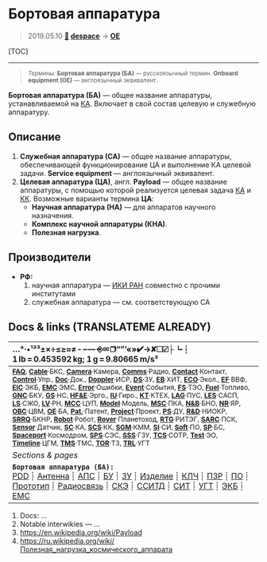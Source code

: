# Бортовая аппаратура
> 2019.05.10 **[🚀](../index/index.md) [despace](index.md)** → **[OE](oe.md)**

[TOC]

---

> <small>*Термины:* **Бортовая аппаратура (БА)** — русскоязычный термин. **Onboard equipment (OE)** — англоязычный эквивалент.</small>

**Бортовая аппаратура (БА)** — общее название аппаратуры, устанавливаемой на [КА](sc.md). Включает в свой состав целевую и служебную аппаратуру.



## Описание

   1. **Служебная аппаратура (СА)** — общее название аппаратуры, обеспечивающей функционирование ЦА и выполнение КА целевой задачи. **Service equipment** — англоязычный эквивалент.
   1. **Целевая аппаратура (ЦА)**, англ. **Payload** — общее название аппаратуры, с помощью которой реализуется целевая задача [КА](sc.md) и [КК](scs.md). Возможные варианты термина **ЦА**:
      - **Научная аппаратура (НА)** — для аппаратов научного назначения.
      - **Комплекс научной аппаратуры (КНА)**.
      - **Полезная нагрузка**.



## Производители
   - **РФ:**
     1. научная аппаратура — [ИКИ РАН](zz_iki_ras.md) совместно с прочими институтами
     1. служебная аппаратура — см. соответствующую СА



<p style="page-break-after:always"> </p>

## Docs & links (TRANSLATEME ALREADY)
|…°·•¹²³±×÷≤≥≈≠ ‑ −— ⎆✉ ❐“”’«»✔→✘☐☑├┕┆ 1 lb = 0.453592 kg; 1 g = 9.80665 m/s²|
|:--|
|<small>**[FAQ](faq.md)**, **[Cable](cable.md)**·БКС, **[Camera](cam.md)**·Камера, **[Comms](comms.md)**·Радио, **[Contact](contact.md)**·Контакт, **[Control](control.md)**·Упр., **[Doc](doc.md)**·Док., **[Doppler](doppler.md)**·ИСР, **[DS](ds.md)**·ЗУ, **[EB](eb.md)**·ХИТ, **[ECO](ecology.md)**·Экол., **[EF](ef.md)**·ВВФ, **[ElC](elc.md)**·ЭКБ, **[EMC](emc.md)**·ЭМС, **[Error](error.md)**·Ошибки, **[Event](event.md)**·События, **[FS](fs.md)**·ТЭО, **[Fuel](fuel.md)**·Топливо, **[GNC](gnc.md)**·БКУ, **[GS](scs.md)**·НС, **[HF&E](hfe.md)**·Эрго., **[IU](iu.md)**·Гиро., **[KT](kt.md)**·КТЕХ, **[LAG](lag.md)**·ПУC, **[LES](les.md)**·САСП, **[LS](ls.md)**·СЖО, **[LV](lv.md)**·РН, **[MCC](mcc.md)**·ЦУП, **[Model](model.md)**·Модель, **[MSC](sc.md)**·ПКА, **[N&B](nnb.md)**·БНО, **[NR](nr.md)**·ЯР, **[OBC](obc.md)**·ЦВМ, **[OE](oe.md)**·БА, **[Pat.](патент.md)**·Патент, **[Project](project.md)**·Проект, **[PS](ps.md)**·ДУ, **[R&D](rnd.md)**·НИОКР, **[SRRQ](srrq.md)**·БКНР, **[Robot](robotics.md)**·Робот, **[Rover](rover.md)**·Планетоход, **[RTG](rtg.md)**·РИТЭГ, **[SARC](sarc.md)**·ПСК, **[Sensor](sensor.md)**·Датчик, **[SC](sc.md)**·КА, **[SCS](scs.md)**·КК, **[SGM](sgm.md)**·КММ, **[SI](si.md)**·СИ, **[Soft](soft.md)**·ПО, **[SP](sp.md)**·БС, **[Spaceport](spaceport.md)**·Космодром, **[SPS](sps.md)**·СЭС, **[SSS](sss.md)**·ГЗУ, **[TCS](tcs.md)**·СОТР, **[Test](test.md)**·ЭО, **[Timeline](timeline.md)**·ЦГМ, **[TMS](tms.md)**·ТМС, **[TOR](tor.md)**·ТЗ, **[TRL](trl.md)**·УГТ</small>|
|*Sections & pages*|
|**`Бортовая аппаратура (БА):`**<br> [PDD](pdd.md) ┊ [Антенна](antenna.md) ┊ [АПС](hns.md) ┊ [БУ](sp.md) ┊ [ЗУ](ds.md) ┊ [Изделие](unit.md) ┊ [КЛЧ](clean_lvl.md) ┊ [ПЗР](fov.md) ┊ [ПО](soft.md) ┊ [Прототип](prototype.md) ┊ [Радиосвязь](comms.md) ┊ [СКЭ](elmsys.md) ┊ [ССИТД](tsdcs.md) ┊ [СИТ](etedp.md) ┊ [УГТ](trl.md) ┊ [ЭКБ](elc.md) ┊ [EMC](emc.md) |

   1. Docs: …
   1. Notable interwikies — …
   1. <https://en.wikipedia.org/wiki/Payload>
   1. <https://ru.wikipedia.org/wiki/Полезная_нагрузка_космического_аппарата>

